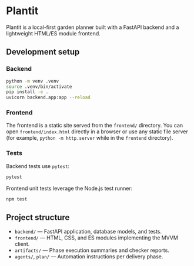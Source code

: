 # Plantit

Plantit is a local-first garden planner built with a FastAPI backend and a lightweight HTML/ES module frontend.

## Development setup

### Backend

```bash
python -m venv .venv
source .venv/bin/activate
pip install -e .
uvicorn backend.app:app --reload
```

### Frontend

The frontend is a static site served from the `frontend/` directory. You can open `frontend/index.html` directly in a browser or
use any static file server (for example, `python -m http.server` while in the `frontend` directory).

### Tests

Backend tests use `pytest`:

```bash
pytest
```

Frontend unit tests leverage the Node.js test runner:

```bash
npm test
```

## Project structure

- `backend/` — FastAPI application, database models, and tests.
- `frontend/` — HTML, CSS, and ES modules implementing the MVVM client.
- `artifacts/` — Phase execution summaries and checker reports.
- `agents/`, `plan/` — Automation instructions per delivery phase.
